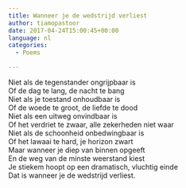 ```yaml
---
title: Wanneer je de wedstrijd verliest
author: tiamopastoor
date: 2017-04-24T15:00:45+00:00
language: nl
categories:
  - Poems

---
```

Niet als de tegenstander ongrijpbaar is  
Of de dag te lang, de nacht te bang  
Niet als je toestand onhoudbaar is  
Of de woede te groot, de liefde te dood  
Niet als een uitweg onvindbaar is  
Of het verdriet te zwaar, alle zekerheden niet waar  
Niet als de schoonheid onbedwingbaar is  
Of het lawaai te hard, je horizon zwart  
Maar wanneer je diep van binnen opgeeft  
En de weg van de minste weerstand kiest  
Je stiekem hoopt op een dramatisch, vluchtig einde  
Dat is wanneer je de wedstrijd verliest.